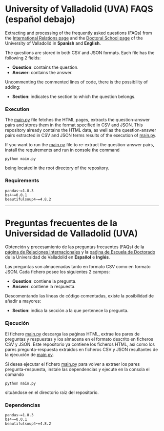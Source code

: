 
# University of Valladolid (UVA) FAQS  (español debajo)
Extracting and processing of the frequently asked questions (FAQs) from the [International Relations page](https://relint.uva.es/internacional/english/students/welcome-guide/faq/) and the [Doctoral School page](https://escueladoctorado.uva.es/export/sites/doctorado/faqs/AAFF/?lang=en) of the University of Valladolid in **Spanish** and **English**.

The questions are stored in both CSV and JSON formats. Each file has the following 2 fields:

- **Question**: contains the question.
- **Answer**: contains the answer.

Uncommenting the commented lines of code, there is the possibility of adding:

- **Section**: indicates the section to which the question belongs.


### Execution
The [main.py](./main.py)  file fetches the HTML pages, extracts the question-answer pairs and stores them in the format specified in CSV and JSON. This repository already contains the HTML data, as well as the question-answer pairs extracted in CSV and JSON terms results of the execution of [main.py](./main.py).

If you want to run the [main.py](./main.py) file to re-extract the question-answer pairs, install the requirements and run in console the command
```
python main.py
```
being located in the root directory of the repository.

### Requirements
```
pandas~=1.0.3
bs4~=0.0.1
beautifulsoup4~=4.8.2
```

<hr>

# Preguntas frecuentes de la Universidad de Valladolid (UVA) 
Obtención y procesamiento de las preguntas frecuentes (FAQs) de la [página de Relaciones Internacionales](https://relint.uva.es/internacional/espanol/estudiantes/guia-bienvenida/preguntas-frecuentes/) y la [paǵina de Escuela de Doctorado](https://escueladoctorado.uva.es/export/sites/doctorado/faqs/AAFF/?lang=es) de la Universidad de Valladolid en **Español** e **Inglés**. 

Las preguntas son almacenadas tanto en formato CSV como en formato JSON. Cada fichero posee los siguientes 2 campos:

- **Question**: contiene la pregunta.
- **Answer**: contiene la respuesta.

Descomentando las líneas de código comentadas, existe la posibilidad de añadir a mayores:

- **Section**: indica la sección a la que pertenece la pregunta.

### Ejecución
El fichero [main.py](./main.py) descarga las paǵinas HTML, extrae los pares de preguntas y respuestas y los almacena en el formato descrito en ficheros CSV y JSON. Este repositorio ya contiene los ficheros HTML, así como los pares pregunta-respuesta extraidos en ficheros CSV y JSON resultantes de la ejecución de [main.py](./main.py).

Si desea ejecutar el fichero [main.py](./main.py) para volver a extraer los pares pregunta-respuesta, instale las dependencias y ejecute en la consola el comando
```
python main.py 
```
situándose en el directorio raíz del repositorio.

### Dependencias 
```
pandas~=1.0.3
bs4~=0.0.1
beautifulsoup4~=4.8.2
```

